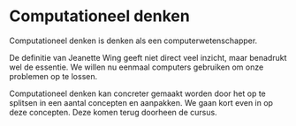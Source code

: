 # Computationeel denken
Computationeel denken is denken als een computerwetenschapper.

<div class="callout callout-success">
  <pComputationeel denken is problemen op zo een manier benaderen dat computers kunnen gebruikt worden om ze op te lossen. ~ Jeanette Wing ~</p>
</div>

De definitie van Jeanette Wing geeft niet direct veel inzicht, maar benadrukt wel de essentie. We willen nu eenmaal computers gebruiken om onze problemen op te lossen.

Computationeel denken kan concreter gemaakt worden door het op te splitsen in een aantal concepten en aanpakken. We gaan kort even in op deze concepten. Deze komen 
terug doorheen de cursus.
